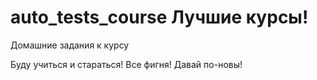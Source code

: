 # auto_tests_course Лучшие курсы!
Домашние задания к курсу

Буду учиться и стараться!
Все фигня! Давай по-новы!
